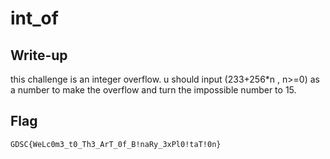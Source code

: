# int_of

## Write-up
this challenge is an integer overflow.
u should input (233+256*n , n>=0) as a number to make the overflow and turn the impossible number to 15.


## Flag

`GDSC{WeLc0m3_t0_Th3_ArT_0f_B!naRy_3xPl0!taT!0n}`
